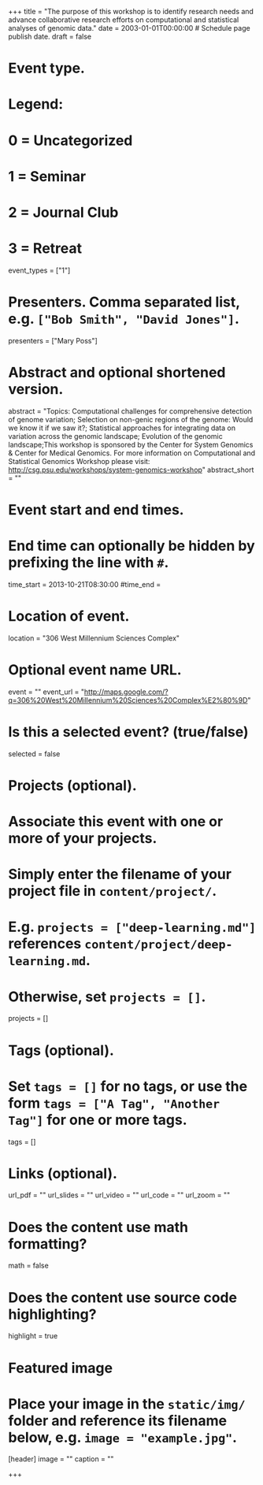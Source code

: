 +++
title = "The purpose of this workshop is to identify research needs and advance collaborative research efforts on computational and statistical analyses of genomic data."
date = 2003-01-01T00:00:00  # Schedule page publish date.
draft = false

# Event type.
# Legend:
# 0 = Uncategorized
# 1 = Seminar
# 2 = Journal Club
# 3 = Retreat
event_types = ["1"]

# Presenters. Comma separated list, e.g. `["Bob Smith", "David Jones"]`.
presenters = ["Mary Poss"]

# Abstract and optional shortened version.
abstract = "Topics: Computational challenges for comprehensive detection of genome variation; Selection on non-genic regions of the genome: Would we know it if we saw it?; Statistical approaches for integrating data on variation across the genomic landscape; Evolution of the genomic landscape;This workshop is sponsored by the Center for System Genomics & Center for Medical Genomics. For more information on Computational and Statistical Genomics Workshop please visit: http://csg.psu.edu/workshops/system-genomics-workshop"
abstract_short = ""

# Event start and end times.
#   End time can optionally be hidden by prefixing the line with `#`.
time_start = 2013-10-21T08:30:00
#time_end = 

# Location of event.
location = "306 West Millennium Sciences Complex"

# Optional event name URL.
event = ""
event_url = "http://maps.google.com/?q=306%20West%20Millennium%20Sciences%20Complex%E2%80%9D"

# Is this a selected event? (true/false)
selected = false

# Projects (optional).
#   Associate this event with one or more of your projects.
#   Simply enter the filename of your project file in `content/project/`.
#   E.g. `projects = ["deep-learning.md"]` references `content/project/deep-learning.md`.
#   Otherwise, set `projects = []`.
projects = []

# Tags (optional).
#   Set `tags = []` for no tags, or use the form `tags = ["A Tag", "Another Tag"]` for one or more tags.
tags = []

# Links (optional).
url_pdf = ""
url_slides = ""
url_video = ""
url_code = ""
url_zoom = ""

# Does the content use math formatting?
math = false

# Does the content use source code highlighting?
highlight = true

# Featured image
# Place your image in the `static/img/` folder and reference its filename below, e.g. `image = "example.jpg"`.
[header]
image = ""
caption = ""

+++
